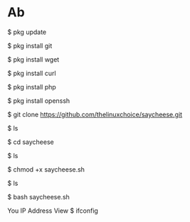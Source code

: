 # Ab

$  pkg update

$  pkg install git

$  pkg install wget

$  pkg install curl

$  pkg install php

$   pkg install openssh

$  git clone https://github.com/thelinuxchoice/saycheese.git

$  ls

$  cd saycheese

$  ls

$  chmod +x saycheese.sh

$  ls

$  bash saycheese.sh

You IP Address View $  ifconfig
